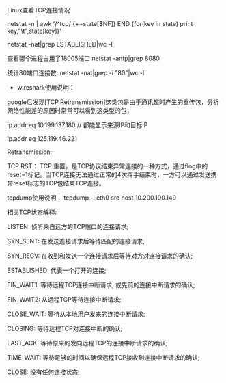 
Linux查看TCP连接情况

netstat -n | awk '/^tcp/ {++state[$NF]} END {for(key in state) print key,"\t",state[key]}'

netstat -nat|grep ESTABLISHED|wc -l

查看哪个进程占用了18005端口
netstat -antp|grep 8080

统计80端口连接数:
netstat -nat|grep -i "80"|wc -l



+ wireshark使用说明：

google后发现[TCP Retransmission]这类包是由于通讯超时产生的重传包，分析网络性能差的原因时常常可以看到这类型的包，

ip.addr eq 10.199.137.180 // 都能显示来源IP和目标IP

ip.addr eq 125.119.46.221

Retransmission:

TCP RST： TCP 重置，是TCP协议结束异常连接的一种方式，通过flog中的reset=1标记。当TCP连接无法通过正常的4次挥手结束时，一方可以通过发送携带reset标志的TCP包结束TCP连接。

tcpdump使用说明：
tcpdump -i eth0 src host 10.200.100.149




相关TCP状态解释:

LISTEN:       侦听来自远方的TCP端口的连接请求;

SYN_SENT:     在发送连接请求后等待匹配的连接请求;

SYN_RECV: 在收到和发送一个连接请求后等待对方对连接请求的确认;

ESTABLISHED:  代表一个打开的连接;

FIN_WAIT1:   等待远程TCP连接中断请求, 或先前的连接中断请求的确认;

FIN_WAIT2:   从远程TCP等待连接中断请求;

CLOSE_WAIT:   等待从本地用户发来的连接中断请求;

CLOSING:      等待远程TCP对连接中断的确认;

LAST_ACK:     等待原来的发向远程TCP的连接中断请求的确认;

TIME_WAIT:    等待足够的时间以确保远程TCP接收到连接中断请求的确认;

CLOSE:        没有任何连接状态;





